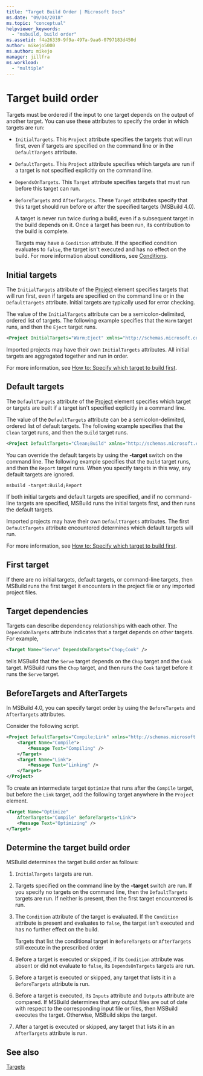 ```yaml
---
title: "Target Build Order | Microsoft Docs"
ms.date: "09/04/2018"
ms.topic: "conceptual"
helpviewer_keywords: 
  - "msbuild, build order"
ms.assetid: f4a26339-9f9a-497a-9aa6-0797183d450d
author: mikejo5000
ms.author: mikejo
manager: jillfra
ms.workload: 
  - "multiple"
---
```

# Target build order
Targets must be ordered if the input to one target depends on the output of another target. You can use these attributes to specify the order in which targets are run:  
  
- `InitialTargets`. This `Project` attribute specifies the targets that will run first, even if targets are specified on the command line or in the `DefaultTargets` attribute.  
  
- `DefaultTargets`. This `Project` atttribute specifies which targets are run if a target is not specified explicitly on the command line.  
  
- `DependsOnTargets`. This `Target` attribute specifies targets that must run before this target can run.  
  
- `BeforeTargets` and `AfterTargets`. These `Target` attributes specify that this target should run before or after the specified targets (MSBuild 4.0).  
  
  A target is never run twice during a build, even if a subsequent target in the build depends on it. Once a target has been run, its contribution to the build is complete.  
  
  Targets may have a `Condition` attribute. If the specified condition evaluates to `false`, the target isn't executed and has no effect on the build. For more information about conditions, see [Conditions](../msbuild/msbuild-conditions.md).  
  
## Initial targets  
 The `InitialTargets` attribute of the [Project](../msbuild/project-element-msbuild.md) element specifies targets that will run first, even if targets are specified on the command line or in the `DefaultTargets` attribute. Initial targets are typically used for error checking.  
  
 The value of the `InitialTargets` attribute can be a semicolon-delimited, ordered list of targets. The following example specifies that the `Warm` target runs, and then the `Eject` target runs.  
  
```xml  
<Project InitialTargets="Warm;Eject" xmlns="http://schemas.microsoft.com/developer/msbuild/2003">  
```  
  
 Imported projects may have their own `InitialTargets` attributes. All initial targets are aggregated together and run in order.  
  
 For more information, see [How to: Specify which target to build first](../msbuild/how-to-specify-which-target-to-build-first.md).  
  
## Default targets  
 The `DefaultTargets` attribute of the [Project](../msbuild/project-element-msbuild.md) element specifies which target or targets are built if a target isn't specified explicitly in a command line.  
  
 The value of the `DefaultTargets` attribute can be a semicolon-delimited, ordered list of default targets. The following example specifies that the `Clean` target runs, and then the `Build` target runs.  
  
```xml  
<Project DefaultTargets="Clean;Build" xmlns="http://schemas.microsoft.com/developer/msbuild/2003">  
```  
  
 You can override the default targets by using the **-target** switch on the command line. The following example specifies that the `Build` target runs, and then the `Report` target runs. When you specify targets in this way, any default targets are ignored.  
  
 `msbuild -target:Build;Report`  
  
 If both initial targets and default targets are specified, and if no command-line targets are specified, MSBuild runs the initial targets first, and then runs the default targets.  
  
 Imported projects may have their own `DefaultTargets` attributes. The first `DefaultTargets` attribute encountered determines which default targets will run.  
  
 For more information, see [How to: Specify which target to build first](../msbuild/how-to-specify-which-target-to-build-first.md).  
  
## First target  
 If there are no initial targets, default targets, or command-line targets, then MSBuild runs the first target it encounters in the project file or any imported project files.  
  
## Target dependencies  
 Targets can describe dependency relationships with each other. The `DependsOnTargets` attribute indicates that a target depends on other targets. For example,  
  
```xml  
<Target Name="Serve" DependsOnTargets="Chop;Cook" />  
```  
  
 tells MSBuild that the `Serve` target depends on the `Chop` target and the `Cook` target. MSBuild runs the `Chop` target, and then runs the `Cook` target before it runs the `Serve` target.  
  
## BeforeTargets and AfterTargets  
 In MSBuild 4.0, you can specify target order by using the `BeforeTargets` and `AfterTargets` attributes.  
  
 Consider the following script.  
  
```xml  
<Project DefaultTargets="Compile;Link" xmlns="http://schemas.microsoft.com/developer/msbuild/2003">  
    <Target Name="Compile">  
        <Message Text="Compiling" />  
    </Target>  
    <Target Name="Link">  
        <Message Text="Linking" />  
    </Target>  
</Project>  
```  
  
 To create an intermediate target `Optimize` that runs after the `Compile` target, but before the `Link` target, add the following target anywhere in the `Project` element.  
  
```xml  
<Target Name="Optimize"   
    AfterTargets="Compile" BeforeTargets="Link">  
    <Message Text="Optimizing" />  
</Target>  
```  
  
## Determine the target build order  
 MSBuild determines the target build order as follows:  
  
1.  `InitialTargets` targets are run.  
  
2.  Targets specified on the command line by the **-target** switch are run. If you specify no targets on the command line, then the `DefaultTargets` targets are run. If neither is present, then the first target encountered is run.  
  
3.  The `Condition` attribute of the target is evaluated. If the `Condition` attribute is present and evaluates to `false`, the target isn't executed and has no further effect on the build.

    Targets that list the conditional target in `BeforeTargets` or `AfterTargets` still execute in the prescribed order
  
4.  Before a target is executed or skipped, if its `Condition` attribute was absent or did not evaluate to `false`, its `DependsOnTargets` targets are run.  
  
5.  Before a target is executed or skipped, any target that lists it in a `BeforeTargets` attribute is run.  
  
6.  Before a target is executed, its `Inputs` attribute and `Outputs` attribute are compared. If MSBuild determines that any output files are out of date with respect to the corresponding input file or files, then MSBuild executes the target. Otherwise, MSBuild skips the target.  
  
7.  After a target is executed or skipped, any target that lists it in an `AfterTargets` attribute is run.  
  
## See also  
 [Targets](../msbuild/msbuild-targets.md)
